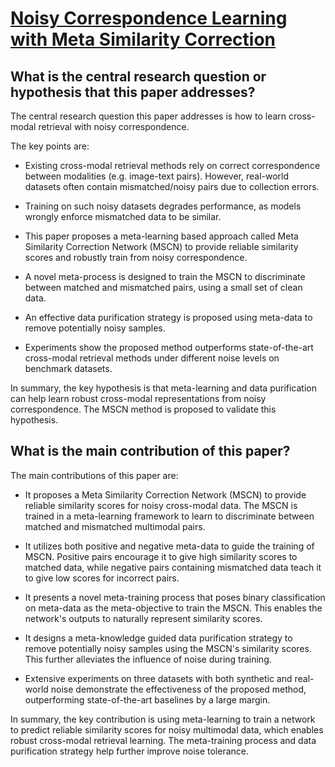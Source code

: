 # [Noisy Correspondence Learning with Meta Similarity Correction](https://arxiv.org/abs/2304.06275)

## What is the central research question or hypothesis that this paper addresses?

 The central research question this paper addresses is how to learn cross-modal retrieval with noisy correspondence. 

The key points are:

- Existing cross-modal retrieval methods rely on correct correspondence between modalities (e.g. image-text pairs). However, real-world datasets often contain mismatched/noisy pairs due to collection errors. 

- Training on such noisy datasets degrades performance, as models wrongly enforce mismatched data to be similar.

- This paper proposes a meta-learning based approach called Meta Similarity Correction Network (MSCN) to provide reliable similarity scores and robustly train from noisy correspondence.

- A novel meta-process is designed to train the MSCN to discriminate between matched and mismatched pairs, using a small set of clean data. 

- An effective data purification strategy is proposed using meta-data to remove potentially noisy samples.

- Experiments show the proposed method outperforms state-of-the-art cross-modal retrieval methods under different noise levels on benchmark datasets.

In summary, the key hypothesis is that meta-learning and data purification can help learn robust cross-modal representations from noisy correspondence. The MSCN method is proposed to validate this hypothesis.


## What is the main contribution of this paper?

 The main contributions of this paper are:

- It proposes a Meta Similarity Correction Network (MSCN) to provide reliable similarity scores for noisy cross-modal data. The MSCN is trained in a meta-learning framework to learn to discriminate between matched and mismatched multimodal pairs.

- It utilizes both positive and negative meta-data to guide the training of MSCN. Positive pairs encourage it to give high similarity scores to matched data, while negative pairs containing mismatched data teach it to give low scores for incorrect pairs. 

- It presents a novel meta-training process that poses binary classification on meta-data as the meta-objective to train the MSCN. This enables the network's outputs to naturally represent similarity scores.

- It designs a meta-knowledge guided data purification strategy to remove potentially noisy samples using the MSCN's similarity scores. This further alleviates the influence of noise during training.

- Extensive experiments on three datasets with both synthetic and real-world noise demonstrate the effectiveness of the proposed method, outperforming state-of-the-art baselines by a large margin.

In summary, the key contribution is using meta-learning to train a network to predict reliable similarity scores for noisy multimodal data, which enables robust cross-modal retrieval learning. The meta-training process and data purification strategy help further improve noise tolerance.
